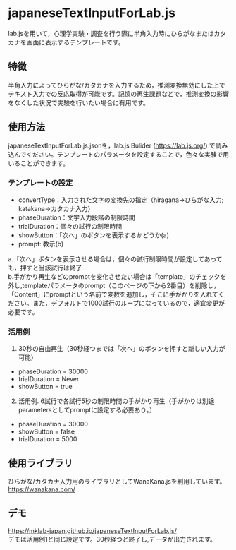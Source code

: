 # japaneseTextInputForLab.js
lab.jsを用いて，心理学実験・調査を行う際に半角入力時にひらがなまたはカタカナを画面に表示するテンプレートです。

## 特徴
半角入力によってひらがな/カタカナを入力するため，推測変換無効にした上でテキスト入力での反応取得が可能です。記憶の再生課題などで，推測変換の影響をなくした状況で実験を行いたい場合に有用です。

## 使用方法
japaneseTextInputForLab.js.jsonを，lab.js Bulider (https://lab.js.org/) で読み込んでください。テンプレートのパラメータを設定することで，色々な実験で用いることができます。

### テンプレートの設定
 * convertType：入力された文字の変換先の指定（hiragana→ひらがな入力; katakana→カタカナ入力）
 * phaseDuration：文字入力段階の制限時間
 * trialDuration：個々の試行の制限時間
 * showButton：「次へ」のボタンを表示するかどうか(a)
 * prompt: 教示(b)


a.「次へ」ボタンを表示させる場合は，個々の試行制限時間が設定してあっても，押すと当該試行は終了    
b.手がかり再生などのpromptを変化させたい場合は「template」のチェックを外し,templateパラメータのprompt（このページの下から2番目）を削除し，「Content」にpromptという名前で変数を追加し，そこに手がかりを入れてください。また，デフォルトで1000試行のループになっているので，適宜変更が必要です。

### 活用例
1. 30秒の自由再生（30秒経つまでは「次へ」のボタンを押すと新しい入力が可能）
 * phaseDuration = 30000
 * trialDuration = Never
 * showButton = true

2. 活用例. 6試行で各試行5秒の制限時間の手がかり再生（手がかりは別途parametersとしてpromptに設定する必要あり。）
 * phaseDuration = 30000
 * showButton = false
 * trialDuration = 5000

## 使用ライブラリ
ひらがな/カタカナ入力用のライブラリとしてWanaKana.jsを利用しています。    
https://wanakana.com/

## デモ
https://mklab-japan.github.io/japaneseTextInputForLab.js/    
デモは活用例1と同じ設定です。30秒経つと終了し,データが出力されます。
